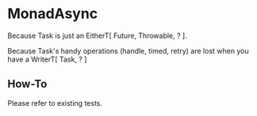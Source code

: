 # MonadAsync

Because Task is just an EitherT[ Future, Throwable, ? ].

Because Task's handy operations (handle, timed, retry) are lost when you have a WriterT[ Task, ? ]

## How-To

Please refer to existing tests. 


